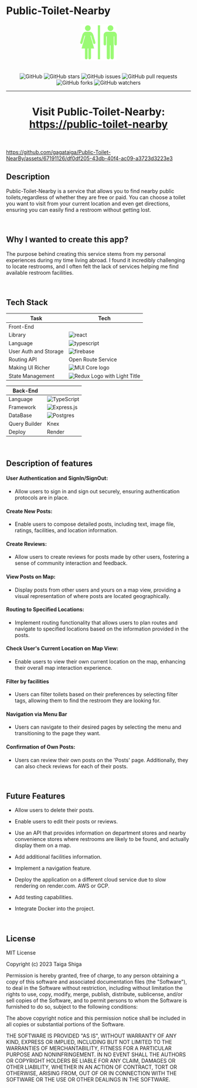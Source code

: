 # Public-Toilet-Nearby

<div align="center">
  <img src="./client/public/toilet_img.png" width="100px" alt="public-toilet-nearby log"/>
  <br/><br/> 

  ![GitHub](https://img.shields.io/github/license/gagataiga/Public-Toilet-NearBy)
  ![GitHub stars](https://img.shields.io/github/stars/gagataiga/Public-Toilet-NearBy)
  ![GitHub issues](https://img.shields.io/github/issues/gagataiga/Public-Toilet-NearBy)
  ![GitHub pull requests](https://img.shields.io/github/issues-pr/gagataiga/Public-Toilet-NearBy)
  ![GitHub forks](https://img.shields.io/github/forks/gagataiga/Public-Toilet-NearBy)
  ![GitHub watchers](https://img.shields.io/github/watchers/gagataiga/Public-Toilet-NearBy)
<hr/>

# Visit Public-Toilet-Nearby: [https://public-toilet-nearby](https://near-me-toilet-xzup.onrender.com/)  
</div>
<br/>


https://github.com/gagataiga/Public-Toilet-NearBy/assets/67191126/df0df205-43db-40f4-ac09-a3723d3223e3


## Description

Public-Toilet-Nearby is a service that allows you to find nearby public toilets,regardless of whether they are free or paid. You can choose a toilet you want to visit from your current location and even get directions, ensuring you can easily find a restroom without getting lost.

<br/>

## Why I wanted to create this app?

The purpose behind creating this service stems from my personal experiences during my time living abroad. I found it incredibly challenging to locate restrooms, and I often felt the lack of services helping me find available restroom facilities.

<br/>

## Tech Stack  

| Task | Tech |  
| --------- | ------- |  
| Front-End | | 
| Library | ![react](https://img.shields.io/badge/React-20232A?style=for-the-badge&logo=react&logoColor=61DAFB) |
| Language |![typescript](https://img.shields.io/badge/TypeScript-007ACC?style=for-the-badge&logo=typescript&logoColor=white) |
| User Auth and Storage |![firebase](https://img.shields.io/badge/Firebase-1A73E8?style=for-the-badge&logo=firebase&logoColor=FFA000) |
| Routing API | Open Route Service |
| Making UI Richer| <a rel="noopener" target="_blank"><img width="50" height="50" src="https://mui.com/static/logo.svg" alt="MUI Core logo"></a> |
| State Management | <img src='https://raw.githubusercontent.com/reduxjs/redux/master/logo/logo-title-light.png' alt='Redux Logo with Light Title' width='150'>| 

|Back-End | |
| ------- | ------- |
|Language| ![TypeScript](https://img.shields.io/badge/typescript-%23007ACC.svg?style=for-the-badge&logo=typescript&logoColor=white)  |
| Framework | ![Express.js](https://img.shields.io/badge/express.js-%23404d59.svg?style=for-the-badge&logo=express&logoColor=%2361DAFB) |
| DataBase | ![Postgres](https://img.shields.io/badge/postgres-%23316192.svg?style=for-the-badge&logo=postgresql&logoColor=white) | 
| Query Builder | Knex |
| Deploy | Render |

<br/>

## Description of features 

#### User Authentication and SignIn/SignOut:
- Allow users to sign in and sign out securely, ensuring authentication protocols are in place.

#### Create New Posts:
- Enable users to compose detailed posts, including text, image file, ratings, facilities, and location information.
 
#### Create Reviews:
- Allow users to create reviews for posts made by other users, fostering a sense of community interaction and feedback.

#### View Posts on Map:
- Display posts from other users and yours on a map view, providing a visual representation of where posts are located geographically.

#### Routing to Specified Locations:
- Implement routing functionality that allows users to plan routes and navigate to specified locations based on the information provided in the posts.
 
#### Check User's Current Location on Map View:
- Enable users to view their own current location on the map, enhancing their overall map interaction experience.

#### Filter by facilities
- Users can filter toilets based on their preferences by selecting filter tags, allowing them to find the restroom they are looking for.

#### Navigation via Menu Bar
- Users can navigate to their desired pages by selecting the menu and transitioning to the page they want.


#### Confirmation of Own Posts:
- Users can review their own posts on the 'Posts' page. Additionally, they can also check reviews for each of their posts.


<br/>


## Future Features 
- Allow users to delete their posts.

- Enable users to edit their posts or reviews.
  
- Use an API that provides information on department stores and nearby convenience stores where restrooms are likely to be found, and actually display them on a map.
  
- Add additional facilities information.
  
- Implement a navigation feature.
  
- Deploy the application on a different cloud service due to slow rendering on render.com. AWS or GCP.

- Add testing capabilities.
  
- Integrate Docker into the project.

<br/>

## License

MIT License

Copyright (c) 2023 Taiga Shiga

Permission is hereby granted, free of charge, to any person obtaining a copy
of this software and associated documentation files (the "Software"), to deal
in the Software without restriction, including without limitation the rights
to use, copy, modify, merge, publish, distribute, sublicense, and/or sell
copies of the Software, and to permit persons to whom the Software is
furnished to do so, subject to the following conditions:

The above copyright notice and this permission notice shall be included in all
copies or substantial portions of the Software.

THE SOFTWARE IS PROVIDED "AS IS", WITHOUT WARRANTY OF ANY KIND, EXPRESS OR
IMPLIED, INCLUDING BUT NOT LIMITED TO THE WARRANTIES OF MERCHANTABILITY,
FITNESS FOR A PARTICULAR PURPOSE AND NONINFRINGEMENT. IN NO EVENT SHALL THE
AUTHORS OR COPYRIGHT HOLDERS BE LIABLE FOR ANY CLAIM, DAMAGES OR OTHER
LIABILITY, WHETHER IN AN ACTION OF CONTRACT, TORT OR OTHERWISE, ARISING FROM,
OUT OF OR IN CONNECTION WITH THE SOFTWARE OR THE USE OR OTHER DEALINGS IN THE
SOFTWARE.
